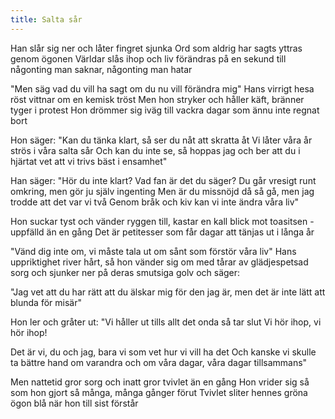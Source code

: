 ```yaml
---
title: Salta sår
---
```


Han slår sig ner
och låter fingret sjunka
Ord som aldrig har sagts
yttras genom ögonen
Världar slås ihop
och liv förändras på en sekund
till någonting man saknar,
någonting man hatar

"Men säg vad du vill ha sagt
om du nu vill förändra mig"
Hans virrigt hesa röst
vittnar om en kemisk tröst
Men hon stryker och håller käft,
bränner tyger i protest
Hon drömmer sig iväg
till vackra dagar
som ännu inte regnat bort

Hon säger:
"Kan du tänka klart,
så ser du nåt att skratta åt
Vi låter våra år
strös i våra salta sår
Och kan du inte se,
så hoppas jag och ber
att du i hjärtat vet
att vi trivs bäst i ensamhet"

Han säger:
"Hör du inte klart?
Vad fan är det du säger?
Du går vresigt runt omkring,
men gör ju själv ingenting
Men är du missnöjd då så gå,
men jag trodde att det var vi två
Genom bråk och kiv
kan vi inte ändra våra liv"

Hon suckar tyst
och vänder ryggen till,
kastar en kall blick
mot toasitsen - uppfälld än en gång
Det är petitesser som får
dagar att tänjas ut i långa år

"Vänd dig inte om,
vi måste tala ut om sånt
som förstör våra liv"
Hans uppriktighet river hårt,
så hon vänder sig om
med tårar av glädjespetsad sorg
och sjunker ner
på deras smutsiga golv och säger:

"Jag vet att du har rätt
att du älskar mig för den jag är,
men det är inte lätt
att blunda för misär"

Hon ler och gråter ut:
"Vi håller ut
tills allt det onda så tar slut
Vi hör ihop, vi hör ihop!

Det är vi, du och jag,
bara vi som vet hur vi vill ha det
Och kanske vi skulle ta
bättre hand om varandra
och om våra dagar,
våra dagar tillsammans"

Men nattetid gror sorg
och inatt gror tvivlet än en gång
Hon vrider sig så som
hon gjort så många, många gånger förut
Tvivlet sliter hennes gröna ögon blå
när hon till sist förstår
